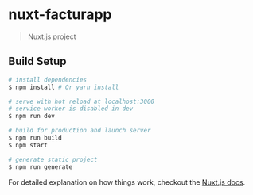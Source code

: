 # nuxt-facturapp

> Nuxt.js project

## Build Setup

```bash
# install dependencies
$ npm install # Or yarn install

# serve with hot reload at localhost:3000
# service worker is disabled in dev
$ npm run dev

# build for production and launch server
$ npm run build
$ npm start

# generate static project
$ npm run generate
```

For detailed explanation on how things work, checkout the [Nuxt.js docs](https://github.com/nuxt/nuxt.js).
